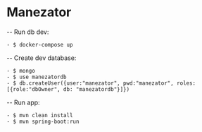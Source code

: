 # Manezator


-- Run db dev:

    - $ docker-compose up

-- Create dev database:

	- $ mongo
	- $ use manezatordb
	- $ db.createUser({user:"manezator", pwd:"manezator", roles:[{role:"dbOwner", db: "manezatordb"}]})
	

-- Run app:

	- $ mvn clean install 
	- $ mvn spring-boot:run

